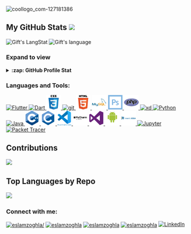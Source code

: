 ![coollogo_com-127181386](https://github.com/eslamzoghla/eslamzoghla/assets/95759229/d79a4973-75b8-428e-8ddc-288738176e92)

##  My GitHub Stats <img src = "https://i.pinimg.com/originals/65/c4/f4/65c4f452571be1261e9c623f7da488ac.gif" width = 35px> 
 
 <div>
   <img align="center" src="https://github-readme-streak-stats.herokuapp.com/?user=eslamzoghla" alt="Gift's LangStat" />
  <img align="center" src="https://github-readme-stats.vercel.app/api/top-langs?username=eslamzoghla&langs_count=10&show_icons=true&locale=en&layout=compact&theme=light" alt="Gift's language" height="192px"  width="500px"/>
</div>


### **Expand to view**
<details>
  <summary><b>:zap: GitHub Profile Stat</b></summary>
  <img align="right" src="https://github-readme-stats.vercel.app/api?username=eslamzoghla&show_icons=true&icon_color=CE1D2D&text_color=718096&bg_color=00000000&hide_title=true&hide_border=true" />

### Hi there，I'm Eslam Zoghla 🙋‍♂

- Open source is something I'm interested in.
- Artificial intelligence is an area I'm focusing on right now.

</details>





<h3 align="left">Languages and Tools:</h3>

<p align="left">
</a> <a href="https://flutter.dev/" target="_blank" rel="noreferrer">
  <img src="https://www.vectorlogo.zone/logos/flutterio/flutterio-icon.svg" alt="Flutter" width="40" height="40"/> 
</a> <a href="https://dart.dev/" target="_blank" rel="noreferrer"> <img src="https://www.vectorlogo.zone/logos/dartlang/dartlang-icon.svg" alt="Dart" width="40" height="40"/> </a>
<a href="https://www.w3schools.com/css/" target="_blank" rel="noreferrer"> 
 <img src="https://raw.githubusercontent.com/devicons/devicon/master/icons/css3/css3-original-wordmark.svg" alt="css3" width="40" height="40"/> </a>  
 <a href="https://git-scm.com/" target="_blank" rel="noreferrer"> <img src="https://www.vectorlogo.zone/logos/git-scm/git-scm-icon.svg" alt="git" width="40" height="40"/> 
 </a> 
 <a href="https://www.w3.org/html/" target="_blank" rel="noreferrer"> <img src="https://raw.githubusercontent.com/devicons/devicon/master/icons/html5/html5-original-wordmark.svg" alt="html5" width="40" height="40"/> </a> 
 <a href="https://www.mysql.com/" target="_blank" rel="noreferrer"> <img src="https://raw.githubusercontent.com/devicons/devicon/master/icons/mysql/mysql-original-wordmark.svg" alt="mysql" width="40" height="40"/> </a> <a href="https://www.photoshop.com/en" target="_blank" rel="noreferrer"> <img src="https://raw.githubusercontent.com/devicons/devicon/master/icons/photoshop/photoshop-line.svg" alt="photoshop" width="40" height="40"/> </a> <a href="https://www.php.net" target="_blank" rel="noreferrer"> <img src="https://raw.githubusercontent.com/devicons/devicon/master/icons/php/php-original.svg" alt="php" width="40" height="40"/> </a> <a href="https://www.adobe.com/products/xd.html" target="_blank" rel="noreferrer"> <img src="https://cdn.worldvectorlogo.com/logos/adobe-xd.svg" alt="xd" width="40" height="40"/> </a> 
<a href="https://www.python.org/" target="_blank" rel="noreferrer">
    <img src="https://www.vectorlogo.zone/logos/python/python-icon.svg" alt="Python" width="40" height="40"/>
  </a>
<a href="https://www.java.com/" target="_blank" rel="noreferrer">
    <img src="https://www.vectorlogo.zone/logos/java/java-icon.svg" alt="Java" width="40" height="40"/>
  </a>
<a href="https://www.cplusplus.com/" target="_blank" rel="noreferrer">
    <img src="https://raw.githubusercontent.com/devicons/devicon/master/icons/cplusplus/cplusplus-original.svg" alt="C++" width="40" height="40"/>
  </a>
  <a href="https://www.cplusplus.com/" target="_blank" rel="noreferrer">
    <img src="https://raw.githubusercontent.com/devicons/devicon/master/icons/c/c-original.svg" alt="C" width="40" height="40"/>
  </a>
  <a href="https://code.visualstudio.com/" target="_blank" rel="noreferrer"> <img src="https://raw.githubusercontent.com/devicons/devicon/master/icons/vscode/vscode-original-wordmark.svg" alt="VSCode" width="40" height="40"/> </a>
<a href="https://www.jetbrains.com/pycharm/" target="_blank" rel="noreferrer"> <img src="https://raw.githubusercontent.com/devicons/devicon/master/icons/pycharm/pycharm-original-wordmark.svg" alt="PyCharm" width="40" height="40"/> </a>
<a href="https://visualstudio.microsoft.com/" target="_blank" rel="noreferrer"> <img src="https://raw.githubusercontent.com/devicons/devicon/master/icons/visualstudio/visualstudio-plain.svg" alt="Visual Studio" width="40" height="40"/> </a>
<a href="https://developer.android.com/studio" target="_blank" rel="noreferrer"> <img src="https://raw.githubusercontent.com/devicons/devicon/master/icons/android/android-original-wordmark.svg" alt="Android Studio" width="40" height="40"/> </a>
<a href="https://www.jetbrains.com/idea/" target="_blank" rel="noreferrer"> <img src="https://raw.githubusercontent.com/devicons/devicon/master/icons/intellij/intellij-original-wordmark.svg" alt="IntelliJ" width="40" height="40"/> </a>
<a href="https://jupyter.org/" target="_blank" rel="noreferrer"> 
  <img src="https://www.vectorlogo.zone/logos/jupyter/jupyter-icon.svg" alt="Jupyter" width="40" height="40"/> 
</a> 
<a href="https://www.netacad.com/" target="_blank" rel="noreferrer"> 
  <img src="https://www.vectorlogo.zone/logos/cisco/cisco-icon.svg" alt="Packet Tracer" width="40" height="40"/> 
</a>
</p>

## Contributions
![](http://github-profile-summary-cards.vercel.app/api/cards/profile-details?username=eslamzoghla&theme=dracula)

## Top Languages by Repo
![](http://github-profile-summary-cards.vercel.app/api/cards/repos-per-language?username=eslamzoghla&theme=dracula)

<h3 align="left">Connect with me:</h3>
<p align="left">
  <a href="https://www.facebook.com/eslamhany.zoghla" target="blank"><img align="center" src="https://raw.githubusercontent.com/rahuldkjain/github-profile-readme-generator/master/src/images/icons/Social/facebook.svg" alt="eslamzoghla/" height="30" width="40" /></a>
  <a href="https://twitter.com/eslam_zoghla" target="blank"><img align="center" src="https://raw.githubusercontent.com/rahuldkjain/github-profile-readme-generator/master/src/images/icons/Social/twitter.svg" alt="eslamzoghla" height="30" width="40" /></a>
 <a href="https://www.instagram.com/eslamzoghla/" target="blank"><img align="center" src="https://raw.githubusercontent.com/rahuldkjain/github-profile-readme-generator/master/src/images/icons/Social/instagram.svg" alt="eslamzoghla" height="30" width="40" /></a>
 <a href="+0201093629957" target="blank"><img align="center" src="https://raw.githubusercontent.com/rahuldkjain/github-profile-readme-generator/master/src/images/icons/Social/whatsapp.svg" alt="eslamzoghla" height="30" width="40" /></a>
 <a href="https://www.linkedin.com/in/eslam-zoghla-9419531b8/" target="_blank" rel="noreferrer">
  <img src="https://raw.githubusercontent.com/rahuldkjain/github-profile-readme-generator/master/src/images/icons/Social/linked-in-alt.svg" alt="LinkedIn" height="30" width="40" />
</a>

</p>
